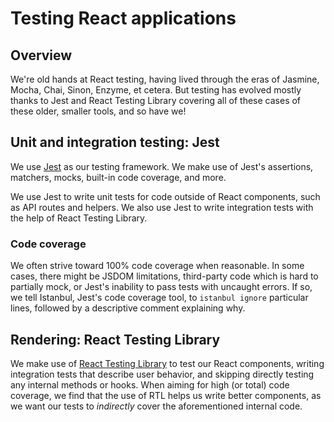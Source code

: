 # Testing React applications

## Overview

We're old hands at React testing, having lived through the eras of Jasmine, Mocha, Chai, Sinon, Enzyme, et cetera. But testing has evolved mostly thanks to Jest and React Testing Library covering all of these cases of these older, smaller tools, and so have we!

## Unit and integration testing: Jest

We use [Jest](https://jestjs.io/) as our testing framework. We make use of Jest's assertions, matchers, mocks, built-in code coverage, and more.

We use Jest to write unit tests for code outside of React components, such as API routes and helpers. We also use Jest to write integration tests with the help of React Testing Library.

### Code coverage

We often strive toward 100% code coverage when reasonable. In some cases, there might be JSDOM limitations, third-party code which is hard to partially mock, or Jest's inability to pass tests with uncaught errors. If so, we tell Istanbul, Jest's code coverage tool, to `istanbul ignore` particular lines, followed by a descriptive comment explaining why.

## Rendering: React Testing Library

We make use of [React Testing Library](https://testing-library.com/react) to test our React components, writing integration tests that describe user behavior, and skipping directly testing any internal methods or hooks. When aiming for high (or total) code coverage, we find that the use of RTL helps us write better components, as we want our tests to _indirectly_ cover the aforementioned internal code.
